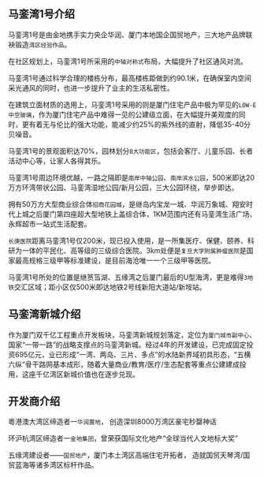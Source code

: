 ## 马銮湾1号介绍

马銮湾1号是由金地携手实力央企华润、厦门本地国企国贸地产，三大地产品牌联袂锻造`湾区经验作品`。

在社区规划上，马銮湾1号所采用的`中轴对称式`布局，大幅提升了社区通风对流。

马銮湾1号通过科学合理的楼栋分布，最高楼栋距做到约90.1米，在确保室内空间采光通风的同时，也进一步提升了业主的生活私密性。

在建筑立面材质的选用上，马銮湾1号采用的则是厦门住宅产品中极为罕见的`LOW-E中空玻璃`，作为厦门住宅产品中难得一见的公建级立面，在大幅提升美观度的同时，更有着无与伦比的强大功能，能减少约25%的紫外线的直射，降低35-40分贝噪音。

马銮湾1号的景观面积达70%，园林划分`8大功能区`，包括会客厅、儿童乐园、长者活动中心等，让家人各得其乐。

马銮湾1号周边环境优越，一路之隔即是`南岸中轴公园`、`南岸滨水公园`，500米即达20万方环湾带状公园、马銮湾湿地公园/新月公园，三大公园环绕，举步即达。

拥有50万方大型商业综合体`招商花园城`，是继岛内宝龙一城、华润万象城、翔安时代上城之后厦门第四座超大型地铁上盖综合体，1KM范围内还有马銮湾生活广场、永辉超市一站式生活配套。

`长庚医院`距离马銮湾1号仅200米，现已投入使用，是一所集医疗、保健、颐养、科研为一体的平民化、高等级的三级综合医院。3km处便是`复旦大学附属肿瘤医院`是国家最高规格三级甲等标准建设，是目前海沧唯一一个三级甲等医院。

马銮湾1号所处的位置是继筼筜湖、五缘湾之后厦门最后的U型海湾，更是难得`3地铁`交汇区域；距小区仅500米即达地铁2号线新阳大道站/新垵站。

## 马銮湾新城介绍

作为厦门双千亿工程重点开发板块，马銮湾新城规划落定，定位为`厦门城市副中心`、国家“一带一路”的战略支撑点的马銮湾新城。经过4年的开发建设，已完成固定投资695亿元，业已形成“一湾、两岛、三片、多点”的水陆新界域初具形态，“五横六纵”骨干路网基本成形，随着大量商业/教育/医疗/生态配套等重点公建建成投用，这座千亿湾区新城价值也在逐步兑现。

## 开发商介绍
粵港澳大湾区缔造者一`华润置地`， 创造深圳8000万湾区豪宅秒罄神话

环沪杭湾区缔造者一`金地集团`，曾荣获国际文化地产“全球当代人文地标大奖”

五缘湾建设者——`国贸地产`，厦门本土湾区高端住宅开拓者， 造就国贸天琴湾/国贸蓝海等诸多湾区标杆作品。